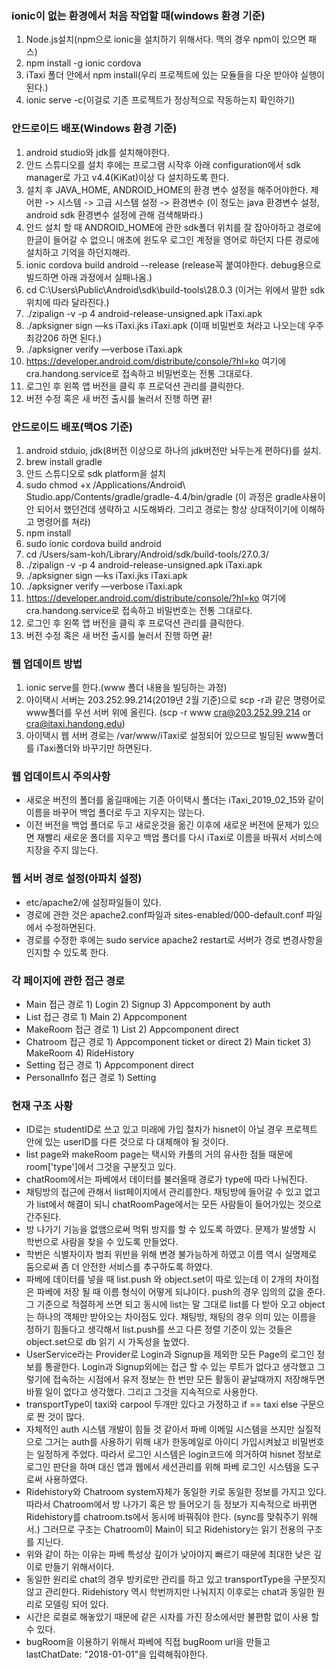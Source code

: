 ### ionic이 없는 환경에서 처음 작업할 때(windows 환경 기준)

1. Node.js설치(npm으로 ionic을 설치하기 위해서다. 맥의 경우 npm이 있으면 패스)
2. npm install -g ionic cordova
3. iTaxi 폴더 안에서 npm install(우리 프로젝트에 있는 모듈들을 다운 받아야 실행이된다.)
4. ionic serve -c(이걸로 기존 프로젝트가 정상적으로 작동하는지 확인하기)

### 안드로이드 배포(Windows 환경 기준)

1. android studio와 jdk를 설치해야한다.
2. 안드 스튜디오를 설치 후에는 프로그램 시작후 아래 configuration에서 sdk manager로 가고 v4.4(KiKat)이상 다 설치하도록 한다.
3. 설치 후 JAVA_HOME, ANDROID_HOME의 환경 변수 설정을 해주어야한다. 제어판 -> 시스템 -> 고급 시스템 설정 -> 환경변수 (이 정도는 java 환경변수 설정, android sdk 환경변수 설정에 관해 검색해봐라.)
4. 안드 설치 할 때 ANDROID_HOME에 관한 sdk폴더 위치를 잘 잡아야하고 경로에 한글이 들어갈 수 없으니 애초에 윈도우 로그인 계정을 영어로 하던지 다른 경로에 설치하고 기억을 하던지해라.
5. ionic cordova build android --release (release꼭 붙여야한다. debug용으로 빌드하면 아래 과정에서 실패나옴.)
6. cd C:\Users\Public\Android\sdk\build-tools\28.0.3 (이거는 위에서 말한 sdk 위치에 따라 달라진다.)
7. ./zipalign -v -p 4 android-release-unsigned.apk iTaxi.apk
8. ./apksigner sign —ks iTaxi.jks iTaxi.apk (이때 비밀번호 쳐라고 나오는데 우주최강206 하면 된다.)
9. ./apksigner verify —verbose iTaxi.apk
10. https://developer.android.com/distribute/console/?hl=ko 여기에 cra.handong.service로 접속하고 비밀번호는 전통 그대로다.
11. 로그인 후 왼쪽 앱 버전을 클릭 후 프로덕션 관리를 클릭한다.
12. 버전 수정 혹은 새 버전 출시를 눌러서 진행 하면 끝!

### 안드로이드 배포(맥OS 기준)

1. android stduio, jdk(8버전 이상으로 하나의 jdk버전만 놔두는게 편하다)를 설치.
2. brew install gradle
3. 안드 스튜디오로 sdk platform을 설치
4. sudo chmod +x /Applications/Android\ Studio.app/Contents/gradle/gradle-4.4/bin/gradle (이 과정은 gradle사용이 안 되어서 했던건데 생략하고 시도해봐라. 그리고 경로는 항상 상대적이기에 이해하고 명령어를 쳐라)
5. npm install
6. sudo ionic cordova build android
7. cd /Users/sam-koh/Library/Android/sdk/build-tools/27.0.3/
8. ./zipalign -v -p 4 android-release-unsigned.apk iTaxi.apk
9. ./apksigner sign —ks iTaxi.jks iTaxi.apk 
10. ./apksigner verify —verbose iTaxi.apk
11. https://developer.android.com/distribute/console/?hl=ko 여기에 cra.handong.service로 접속하고 비밀번호는 전통 그대로다.
12. 로그인 후 왼쪽 앱 버전을 클릭 후 프로덕션 관리를 클릭한다.
13. 버전 수정 혹은 새 버전 출시를 눌러서 진행 하면 끝!

### 웹 업데이트 방법

1. ionic serve를 한다.(www 폴더 내용을 빌딩하는 과정)
2. 아이택시 서버는 203.252.99.214(2019년 2월 기준)으로 scp -r과 같은 명령어로 www폴더를 우선 서버 위에 올린다. (scp -r www cra@203.252.99.214 or cra@itaxi.handong.edu)
3. 아이택시 웹 서버 경로는 /var/www/iTaxi로 설정되어 있으므로 빌딩된 www폴더를 iTaxi폴더와 바꾸기만 하면된다.

### 웹 업데이트시 주의사항

- 새로운 버전의 폴더를 옮길때에는 기존 아이택시 폴더는 iTaxi_2019_02_15와 같이 이름을 바꾸어 백업 폴더로 두고 지우지는 않는다.
- 이전 버전을 백업 폴더로 두고 새로운것을 옮긴 이후에 새로운 버전에 문제가 있으면 재빨리 새로운 폴더를 지우고 백업 폴더를 다시 iTaxi로 이름을 바꿔서 서비스에 지장을 주지 않는다.

### 웹 서버 경로 설정(아파치 설정)

- etc/apache2/에 설정파일들이 있다.
- 경로에 관한 것은 apache2.conf파일과 sites-enabled/000-default.conf 파일에서 수정하면된다.
- 경로를 수정한 후에는 sudo service apache2 restart로 서버가 경로 변경사항을 인지할 수 있도록 한다.

### 각 페이지에 관한 접근 경로
- Main 접근 경로 1) Login 2) Signup 3) Appcomponent by auth
- List 접근 경로 1) Main 2) Appcomponent
- MakeRoom 접근 경로 1) List 2) Appcomponent direct
- Chatroom 접근 경로 1) Appcomponent ticket or direct 2) Main ticket 3) MakeRoom 4) RideHistory 
- Setting 접근 경로 1) Appcomponent direct
- PersonalInfo 접근 경로 1) Setting

### 현재 구조 사황
- ID로는 studentID로 쓰고 있고 미래에 가입 절차가 hisnet이 아닐 경우 프로젝트 안에 있는 userID를 다른 것으로 다 대체해야 될 것이다.
- list page와 makeRoom page는 택시와 카풀의 거의 유사한 점들 때문에 room['type']에서 그것을 구분짓고 있다.
- chatRoom에서는 파베에서 데이터를 불러올때 경로가 type에 따라 나눠진다.
- 채팅방의 접근에 관해서 list페이지에서 관리를한다. 채팅방에 들어갈 수 있고 없고가 list에서 해결이 되니 chatRoomPage에서는 모든 사람들이
  들어가있는 것으로 간주된다.
- 방 나가기 기능을 없앰으로써 먹튀 방지를 할 수 있도록 하였다. 문제가 발생할 시 학번으로 사람을 찾을 수 있도록 만들었다.
- 학번은 식별자이자 범죄 위반을 위해 변경 불가능하게 하였고 이름 역시 실명제로 둠으로써 좀 더 안전한 서비스를 추구하도록 하였다.
- 파베에 데이터를 넣을 때 list.push 와 object.set이 따로 있는데 이 2개의 차이점은 파베에 저장 될 때 이름 형식이 어떻게 되냐이다.
  push의 경우 임의의 값을 준다. 그 기준으로 적절하게 쓰면 되고 동시에 list는 말 그대로 list를 다 받아 오고 object는 하나의 객체만
  받아오는 차이점도 있다. 채팅방, 채팅의 경우 의미 있는 이름을 정하기 힘들다고 생각해서 list.push를 쓰고 다른 정렬 기준이 있는 것들은
  object.set으로 db 읽기 시 가독성을 높였다.
- UserService라는 Provider로 Login과 Signup을 제외한 모든 Page의 로그인 정보를 통괄한다.
  Login과 Signup외에는 접근 할 수 있는 루트가 없다고 생각했고 그렇기에 접속하는 시점에서 유저 정보는
  한 번만 모든 활동이 끝날때까지 저장해두면 바뀔 일이 없다고 생각했다. 그리고 그것을 지속적으로 사용한다.
- transportType이 taxi와 carpool 두개만 있다고 가정하고 if == taxi else 구문으로 짠 것이 많다.
- 자체적인 auth 시스템 개발이 힘들 것 같아서 파베 이메일 시스템을 쓰지만 실질적으로 그거는 auth를 사용하기 위해 내가 한동메일로 아이디 가입시켜놨고 비밀번호는             일정하게 주었다. 따라서 로그인 시스템은 login코드에 의거하여 hisnet 정보로 로그인 판단을 하며 대신 앱과 웹에서 세션관리를 위해 파베 로그인 시스템을 도구로써 사용하였다.
- Ridehistory와 Chatroom system자체가 동일한 키로 동일한 정보를 가지고 있다. 따라서 Chatroom에서 방 나가기 혹은 방 들어오기 등
  정보가 지속적으로 바뀌면 Ridehistory를 chatroom.ts에서 동시에 바꿔줘야 한다. (sync를 맞춰주기 위해서.)
  그러므로 구조는 Chatroom이 Main이 되고 Ridehistory는 읽기 전용의 구조를 지닌다.
- 위와 같이 하는 이유는 파베 특성상 깊이가 낮아야지 빠르기 때문에 최대한 낮은 깊이로 만들기 위해서이다.
- 동일한 원리로 chat의 경우 방키로만 관리를 하고 있고 transportType을 구분짓지 않고 관리한다.
  Ridehistory 역시 학번까지만 나눠지지 이후로는 chat과 동일한 원리로 모델링 되어 있다.
- 시간은 로컬로 해놓았기 때문에 같은 시차를 가진 장소에서만 불편함 없이 사용 할 수 있다.
- bugRoom을 이용하기 위해서 파베에 직접 bugRoom url을 만들고 lastChatDate: "2018-01-01"을 입력해줘야한다.